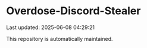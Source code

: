# Overdose-Discord-Stealer

Last updated: 2025-06-08 04:29:21

This repository is automatically maintained.
